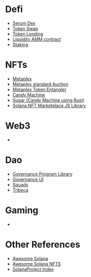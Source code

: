 # Defi 
  * [Serum Dex](https://github.com/project-serum/serum-dex)
  * [Token Swap](https://github.com/solana-labs/solana-program-library/tree/master/token-swap)
  * [Token Lending](https://github.com/solana-labs/solana-program-library/tree/master/token-lending)
  * [Liquidity AMM contract](https://github.com/orca-so/whirlpools)
  * [Staking](https://github.com/step-finance/step-staking)

# NFTs
  * [Metaplex](https://github.com/metaplex-foundation/metaplex)
  * [Metaplex standard Auction](https://github.com/metaplex-foundation/metaplex-program-library/tree/master/auction-house)
  * [Metaplex Token Entangler](https://github.com/metaplex-foundation/metaplex-program-library/tree/master/token-entangler)
  * [Candy Machine](https://github.com/metaplex-foundation/metaplex/tree/master/js/packages/candy-machine-ui)
  * [Sugar (Candy Machine using Rust)](https://github.com/metaplex-foundation/sugar)
  * [Solana NFT Marketplace JS Library](https://github.com/LIQNFT/candy-shop)

# Web3 
  * []()

# Dao
  * [Governance Program Library](https://github.com/solana-labs/governance-program-library)
  * [Governance UI](https://github.com/solana-labs/governance-ui)
  * [Squads](https://github.com/squads-dapp/program)
  * [Tribeca](https://github.com/TribecaHQ/tribeca)


# Gaming
  * []()

# Other References

 * [Awesome Solana](https://github.com/avareum/awesome-solana)
 * [Awesome Solana NFTS](https://github.com/ilmoi/awesome-solana-nfts)
 * [SolanaProject Index](https://solanaproject.com/)
